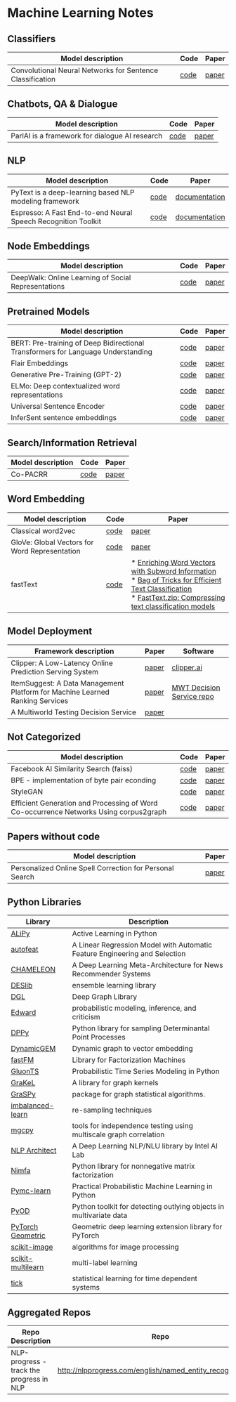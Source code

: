 # Machine Learning Notes


## Classifiers
|Model description|Code|Paper
|---|---|---|
|Convolutional Neural Networks for Sentence Classification|<a href="https://github.com/yoonkim/CNN_sentence">code</a>|<a href="http://arxiv.org/abs/1408.5882">paper</a>|

## Chatbots, QA & Dialogue
|Model description|Code|Paper
|---|---|---|
|ParlAI is a framework for dialogue AI research|<a href="https://github.com/facebookresearch/ParlAI">code</a>|<a href="https://arxiv.org/abs/1705.06476">paper</a>|

## NLP
|Model description|Code|Paper
|---|---|---|
|PyText is a deep-learning based NLP modeling framework|<a href="https://github.com/facebookresearch/pytext">code</a>|<a href="https://pytext-pytext.readthedocs-hosted.com/en/latest/">documentation</a>|
|Espresso: A Fast End-to-end Neural Speech Recognition Toolkit|<a href="https://github.com/freewym/espresso">code</a>|<a href="https://arxiv.org/abs/1909.08723v2">documentation</a>|



## Node Embeddings
|Model description|Code|Paper
|---|---|---|
|DeepWalk: Online Learning of Social Representations|<a href="https://github.com/phanein/deepwalk">code</a>|<a href="https://arxiv.org/abs/1403.6652">paper</a>|

## Pretrained Models
|Model description|Code|Paper
|---|---|---|
|BERT: Pre-training of Deep Bidirectional Transformers for Language Understanding|<a href="https://github.com/google-research/bert">code</a>|<a href="https://arxiv.org/abs/1810.04805">paper</a>|
|Flair Embeddings|<a href="https://github.com/zalandoresearch/flair">code</a>|<a href="https://drive.google.com/file/d/17yVpFA7MmXaQFTe-HDpZuqw9fJlmzg56/view?usp=sharing">paper</a>|
|Generative Pre-Training (GPT-2)|<a href="https://github.com/openai/gpt-2">code</a>|<a href="https://d4mucfpksywv.cloudfront.net/better-language-models/language-models.pdf">paper</a>|
|ELMo: Deep contextualized word representations|<a href="https://github.com/allenai/allennlp/blob/master/tutorials/how_to/elmo.md">code</a>|<a href="http://www.aclweb.org/anthology/N18-1202">paper</a>|
|Universal Sentence Encoder|<a href="https://tfhub.dev/google/universal-sentence-encoder/2">code</a>|<a href="https://arxiv.org/abs/1803.11175">paper</a>|
|InferSent sentence embeddings|<a href="https://github.com/facebookresearch/InferSent">code</a>|<a href="https://arxiv.org/abs/1705.02364">paper</a>|

## Search/Information Retrieval
|Model description|Code|Paper
|---|---|---|
|Co-PACRR|<a href="https://github.com/khui/copacrr">code</a>|<a href="https://arxiv.org/pdf/1706.10192.pdf">paper</a>|


## Word Embedding
|Model description|Code|Paper
|---|---|---|
|Classical word2vec|<a href="https://github.com/tmikolov/word2vec">code</a>|<a href="https://arxiv.org/abs/1301.3781">paper</a>|
|GloVe: Global Vectors for Word Representation|<a href="https://github.com/stanfordnlp/GloVe">code</a>|<a href="https://nlp.stanford.edu/pubs/glove.pdf">paper</a>|
|fastText|<a href="https://github.com/facebookresearch/fastText">code</a>|* <a href="https://arxiv.org/abs/1607.04606">Enriching Word Vectors with Subword Information</a><br/>* <a href="https://arxiv.org/abs/1607.01759">Bag of Tricks for Efficient Text Classification</a><br/>* <a href="https://arxiv.org/abs/1612.03651">FastText.zip: Compressing text classification models</a>|

## Model Deployment
|Framework description|Paper|Software|
|---|---|---|
|Clipper: A Low-Latency Online Prediction Serving System|<a href="https://www.usenix.org/system/files/conference/nsdi17/nsdi17-crankshaw.pdf">paper</a>|<a href="http://clipper.ai/about/">clipper.ai</a>|
|ItemSuggest: A Data Management Platform for Machine Learned Ranking Services|<a href="https://ai.google/research/pubs/pub47850.pdf">paper</a>|<a href="https://github.com/Microsoft/mwt-ds">MWT Decision Service repo</a>|
|A Multiworld Testing Decision Service|<a href="https://pdfs.semanticscholar.org/e71f/6ce292c307b95d4845bfcc542b9a08b3baa0.pdf">paper</a>||

## Not Categorized
|Model description|Code|Paper|
|---|---|---|
|Facebook AI Similarity Search (faiss) |<a href="https://github.com/facebookresearch/faiss">code</a>|<a href="https://arxiv.org/abs/1702.08734">paper</a>|
|BPE - implementation of byte pair econding|<a href="https://github.com/rsennrich/subword-nmt">code</a>|<a href="https://arxiv.org/abs/1508.07909">paper</a>|
|StyleGAN|<a href="https://github.com/NVlabs/stylegan">code</a>|<a href="https://arxiv.org/abs/1812.04948">paper</a>|
|Efficient Generation and Processing of Word Co-occurrence Networks Using corpus2graph|<a href="https://github.com/zzcoolj/corpus2graph">code</a>|<a href="https://aclweb.org/anthology/W18-1702">paper</a>|
## Papers without code
|Model description|Paper|
|---|---|
|Personalized Online Spell Correction for Personal Search|<a href="https://ai.google/research/pubs/pub47869.pdf">paper</a>|


## Python Libraries
|Library|Description|
|---|---|
|<a href="https://github.com/NUAA-AL/ALiPy">ALiPy</a>|Active Learning in Python|
|<a href="https://github.com/cod3licious/autofeat">autofeat</a>|A Linear Regression Model with Automatic Feature Engineering and Selection|
|<a href="https://github.com/gabrielspmoreira/chameleon_recsys">CHAMELEON</a>|A Deep Learning Meta-Architecture for News Recommender Systems|
|<a href="https://github.com/Menelau/DESlib">DESlib</a>|ensemble learning library|
|<a href="https://www.dgl.ai/">DGL</a>|Deep Graph Library|
|<a href="http://edwardlib.org/">Edward </a>|probabilistic modeling, inference, and criticism|
|<a href="https://github.com/guilgautier/DPPy">DPPy</a>|Python library for sampling Determinantal Point Processes|
|<a href="https://github.com/palash1992/DynamicGEM">DynamicGEM</a>|Dynamic graph to vector embedding|
|<a href="https://github.com/ibayer/fastFM">fastFM</a>|Library for Factorization Machines|
|<a href="https://github.com/awslabs/gluon-ts">GluonTS </a>| Probabilistic Time Series Modeling in Python |
|<a href="https://github.com/ysig/GraKeL">GraKeL</a>|A library for graph kernels|
|<a href="https://github.com/neurodata/graspy">GraSPy</a>|package for graph statistical algorithms.|
|<a href="https://github.com/scikit-learn-contrib/imbalanced-learn">imbalanced-learn</a>|re-sampling techniques|
|<a href="https://github.com/neurodata/mgcpy">mgcpy</a>|tools for independence testing using multiscale graph correlation|
|<a href="http://nlp_architect.nervanasys.com/">NLP Architect|A Deep Learning NLP/NLU library by Intel AI Lab|
|<a href="http://nimfa.biolab.si/">Nimfa</a>|Python library for nonnegative matrix factorization|
|<a href="https://github.com/pymc-learn/pymc-learn">Pymc-learn</a>|Practical Probabilistic Machine Learning in Python|
|<a href="https://github.com/yzhao062/pyod">PyOD</a>|Python toolkit for detecting outlying objects in multivariate data|
|<a href="https://github.com/rusty1s/pytorch_geometric">PyTorch Geometric</a>|Geometric deep learning extension library for PyTorch|
|<a href="https://scikit-image.org/">scikit-image</a>|algorithms for image processing|
|<a href="https://github.com/scikit-multilearn/scikit-multilearn">scikit-multilearn</a>|multi-label learning |
|<a href="https://x-datainitiative.github.io/tick/">tick</a>|statistical learning for time dependent systems|

## Aggregated Repos
|Repo Description|Repo|
|---|---|
|NLP-progress - track the progress in NLP|http://nlpprogress.com/english/named_entity_recognition.html|


<!--


|<a href="">paper</a>|TBD|
|Placeholder|<a href="">code</a>|<a href="">paper</a>|
|Placeholder|<a href="">paper</a>|
|<a href="">paper</a>|TBD|
-->
